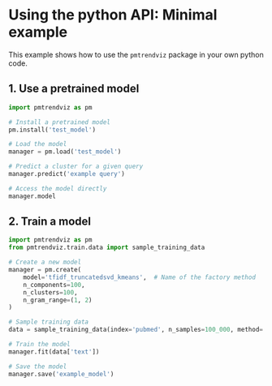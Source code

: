 # Using the python API: Minimal example

This example shows how to use the `pmtrendviz` package in your own python code.

## 1. Use a pretrained model
```python
import pmtrendviz as pm

# Install a pretrained model
pm.install('test_model')

# Load the model
manager = pm.load('test_model')

# Predict a cluster for a given query
manager.predict('example query')

# Access the model directly
manager.model
```

## 2. Train a model
```python
import pmtrendviz as pm
from pmtrendviz.train.data import sample_training_data

# Create a new model
manager = pm.create(
    model='tfidf_truncatedsvd_kmeans',  # Name of the factory method
    n_components=100,
    n_clusters=100,
    n_gram_range=(1, 2)
)

# Sample training data
data = sample_training_data(index='pubmed', n_samples=100_000, method='uniform')

# Train the model
manager.fit(data['text'])

# Save the model
manager.save('example_model')
```